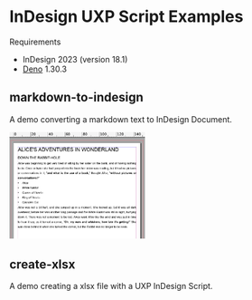 
# InDesign UXP Script Examples

Requirements

- InDesign 2023 (version 18.1)
- [Deno](https://deno.land/) 1.30.3


## markdown-to-indesign

A demo converting a markdown text to InDesign Document.

<img src="https://github.com/mindboard/indesign-uxp-script-examples/blob/main/markdown-to-indesign/md2ind.jpg" width="240" />


## create-xlsx

A demo creating a xlsx file with a UXP InDesign Script.
